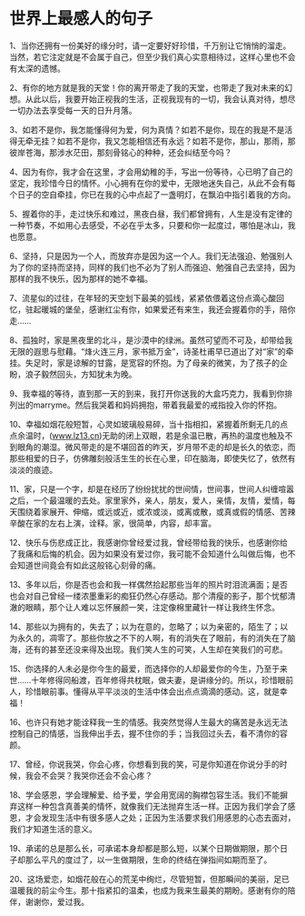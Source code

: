 # 世界上最感人的句子

1、当你还拥有一份美好的缘分时，请一定要好好珍惜，千万别让它悄悄的溜走。当然，若它注定就是不会属于自己，但至少我们真心实意相待过，这样心里也不会有太深的遗憾。

2、有你的地方就是我的天堂！你的离开带走了我的天堂，也带走了我对未来的幻想。从此以后，我要开始正视我的生活，正视我现有的一切，我会认真对待，想尽一切办法去享受每一天的日升月落。

3、如若不是你，我怎能懂得何为爱，何为真情？如若不是你，现在的我是不是活得无牵无挂？如若不是你，我又怎能相信还有永远？如若不是你，那山，那雨，那彼岸苍海，那涉水茫田，那刻骨铭心的种种，还会纠结至今吗？

4、因为有你，我才会在这里，才会用幼稚的手，写出一份等待，心已明了自己的坚定，我珍惜今日的情怀。小心拥有在你的爱中，无限地迷失自己，从此不会有每个日子的空自牵挂，你已在我的心中点起了一盏明灯，在飘泊中指引着我的方向。

5、握着你的手，走过快乐和难过，黑夜白昼，我们都曾拥有，人生是没有定律的一种节奏，不如用心去感受，不必在乎太多，只要和你一起度过，哪怕是冰山，我也愿意。

6、坚持，只是因为一个人，而放弃亦是因为这一个人。我们无法强迫、勉强别人为了你的坚持而坚持，同样的我们也不必为了别人而强迫、勉强自己去坚持，因为那样的我不快乐，因为那样的她不幸福。

7、流星似的过往，在年轻的天空划下最美的弧线，紧紧依偎着这份点滴心酸回忆，驻起暖城的堡垒，感谢红尘有你，如果爱还有来生，我还会握着你的手，陪你走……

8、孤独时，家是黑夜里的北斗，是沙漠中的绿洲。虽然可望而不可及，却带给我无限的遐思与慰藉。“烽火连三月，家书抵万金”，诗圣杜甫早已道出了对“家”的牵挂。失足时，家是谅解的甘露，是宽容的怀抱。为了母亲的微笑，为了孩子的企盼，浪子毅然回头，方知犹未为晚。

9、我幸福的等待，直到那一天的到来，我打开你送我的大盒巧克力，我看到你排列出的marryme。然后我哭着和妈妈拥抱，带着我最爱的戒指投入你的怀抱。

10、幸福如烟花般短暂，心灵如玻璃般易碎，当十指相扣，紧握着所剩无几的点点余温时，(www.lz13.cn)无助的闭上双眼，若是余温已散，再热的温度也触及不到眼角的潮湿。微风带走的是不堪回首的昨天，岁月带不走的却是长久的依恋，而那些相爱的日子，仿佛雕刻般活生生的长在心里，印在脑海，即使失忆了，依然有淡淡的痕迹。

11、家，只是一个字，却是在经历了纷纷扰扰的世间情，世间事，世间人纠缠喧嚣之后，一个最温暖的去处。家里家外，亲人，朋友，爱人，亲情，友情，爱情，每天围绕着家展开、伸缩，或远或近，或浓或淡，或离或散，或真或假的情感、苦辣辛酸在家的左右上演，诠释。家，很简单，内容，却丰富。

12、快乐与伤悲成正比，我感谢你曾经爱过我，曾经带给我的快乐，也感谢你给了我痛和后悔的机会。因为如果没有爱过你，我可能不会知道什么叫做后悔，也不会知道世间竟会有如此这般铭心刻骨的痛。

13、多年以后，你是否也会和我一样偶然拾起那些当年的照片时泪流满面；是否也会对自己曾经一缕浓墨重彩的痴狂仍然心存感动。那个清瘦的影子，那个忧郁清澈的眼睛，那个让人难以忘怀展颜一笑，注定像棉里藏针一样让我终生怀念。

14、那些以为拥有的，失去了；以为在意的，忽略了；以为亲密的，陌生了；以为永久的，凋零了。那些你放之不下的人啊，有的消失在了眼前，有的消失在了脑海，还有的甚至还没来得及出现。我们笑人生的可笑，人生却在笑我们的可悲。

15、你选择的人未必是你今生的最爱，而选择你的人却最爱你的今生，乃至于来世……十年修得同船渡，百年修得共枕眠，做夫妻，是讲缘分的。所以，珍惜眼前人，珍惜眼前事。懂得从平平淡淡的生活中体会出点点滴滴的感动。这，就是幸福！

16、也许只有她才能诠释我一生的情感。我突然觉得人生最大的痛苦是永远无法控制自己的情感，当我伸出手去，握不住你的手；当我回过头去，看不清你的容颜。

17、曾经，你说我哭，你会心疼，你想看到我的笑，可是你知道在你说分手的时候，我会不会哭？我哭你还会不会心疼？

18、学会感恩，学会理解爱、给予爱，学会用宽阔的胸襟包容生活。我们不能摒弃这样一种包含真善美的情怀，就像我们无法抛弃生活一样。正因为我们学会了感恩，才会发现生活中有很多感人之处；正因为生活要求我们用感恩的心态去面对，我们才知道生活的意义。

19、承诺的总是那么长，可承诺本身却都是那么短，以某个日期做期限，那个日子却那么平凡的度过了，以一生做期限，生命的终结在弹指间如期而至了。

20、这场爱恋，如烟花般在心的荒芜中绚烂，尽管短暂，但那瞬间的美丽，足已温暖我的前尘今生。那十指紧扣的温柔，也成为我来生最美的期盼。感谢有你的陪伴，谢谢你，爱过我。
